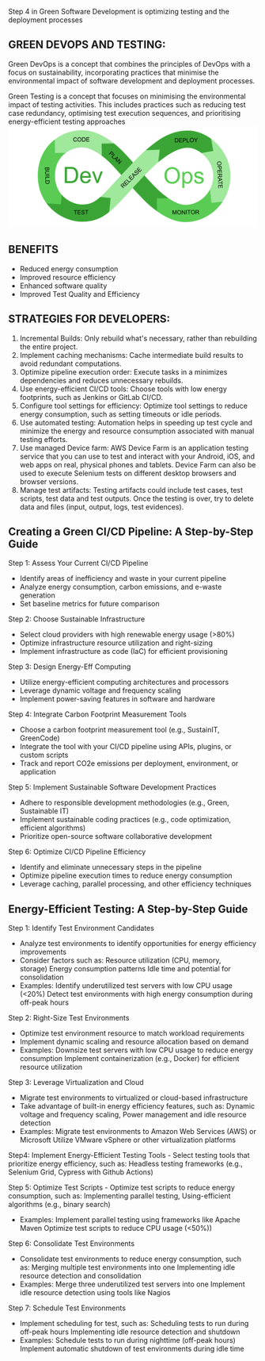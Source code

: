 Step 4 in Green Software Development is optimizing testing and the deployment processes

## GREEN DEVOPS AND TESTING:
Green DevOps is a concept that combines the principles of DevOps with a focus on sustainability, incorporating practices that minimise the environmental impact of software development and deployment processes.

Green Testing is a concept that focuses on minimising the environmental impact of testing activities. This includes practices such as reducing test case redundancy, optimising test execution sequences, and prioritising energy-efficient testing approaches
![picture](./images/pic1.PNG)


## BENEFITS
- Reduced energy consumption
- Improved resource efficiency
- Enhanced software quality
- Improved Test Quality and Efficiency

## STRATEGIES FOR DEVELOPERS:
1. Incremental Builds: Only rebuild what's necessary, rather than rebuilding the entire project.
2. Implement caching mechanisms: Cache intermediate build results to avoid redundant computations.
3. Optimize pipeline execution order: Execute tasks in a minimizes dependencies and reduces unnecessary rebuilds.
4. Use energy-efficient CI/CD tools: Choose tools with low energy footprints, such as Jenkins or GitLab CI/CD.
5. Configure tool settings for efficiency: Optimize tool settings to reduce energy consumption, such as setting timeouts or idle periods.
6. Use automated testing: Automation helps in speeding up test cycle and minimize the energy and resource consumption associated with manual testing efforts.
7. Use managed Device farm: AWS Device Farm is an application testing service that you can use to test and interact with your Android, iOS, and web apps on real, physical phones and tablets. Device Farm can also be used to execute Selenium tests on different desktop browsers and browser versions.
8. Manage test artifacts: Testing artifacts could include test cases, test scripts, test data and test outputs. Once the testing is over, try to delete data and files (input, output, logs, test evidences).

## Creating a Green CI/CD Pipeline: A Step-by-Step Guide

Step 1: Assess Your Current CI/CD Pipeline
- Identify areas of inefficiency and waste in your current pipeline
- Analyze energy consumption, carbon emissions, and e-waste generation
- Set baseline metrics for future comparison

Step 2: Choose Sustainable Infrastructure
- Select cloud providers with high renewable energy usage (>80%)
- Optimize infrastructure resource utilization and right-sizing
- Implement infrastructure as code (IaC) for efficient provisioning

Step 3: Design Energy-Eff Computing
- Utilize energy-efficient computing architectures and processors
- Leverage dynamic voltage and frequency scaling
- Implement power-saving features in software and hardware

Step 4: Integrate Carbon Footprint Measurement Tools
- Choose a carbon footprint measurement tool (e.g., SustainIT, GreenCode)
- Integrate the tool with your CI/CD pipeline using APIs, plugins, or custom scripts
- Track and report CO2e emissions per deployment, environment, or application

Step 5: Implement Sustainable Software Development Practices
- Adhere to responsible development methodologies (e.g., Green, Sustainable IT)
- Implement sustainable coding practices (e.g., code optimization, efficient algorithms)
- Prioritize open-source software collaborative development

Step 6: Optimize CI/CD Pipeline Efficiency
- Identify and eliminate unnecessary steps in the pipeline
- Optimize pipeline execution times to reduce energy consumption
- Leverage caching, parallel processing, and other efficiency techniques


## Energy-Efficient Testing: A Step-by-Step Guide
Step 1: Identify Test Environment Candidates 
- Analyze test environments to identify opportunities for energy efficiency improvements
- Consider factors such as: Resource utilization (CPU, memory, storage) Energy consumption patterns Idle time and potential for consolidation
- Examples: Identify underutilized test servers with low CPU usage (<20%)
  Detect test environments with high energy consumption during off-peak hours

Step 2: Right-Size Test Environments
- Optimize test environment resource to match workload requirements
- Implement dynamic scaling and resource allocation based on demand
- Examples: Downsize test servers with low CPU usage to reduce energy consumption
  Implement containerization (e.g., Docker) for efficient resource utilization

Step 3: Leverage Virtualization and Cloud
- Migrate test environments to virtualized or cloud-based infrastructure
- Take advantage of built-in energy efficiency features, such as: Dynamic voltage and frequency scaling, Power management and idle resource detection
- Examples: Migrate test environments to Amazon Web Services (AWS) or Microsoft
  Utilize VMware vSphere or other virtualization platforms

Step4: Implement Energy-Efficient Testing Tools
- Select testing tools that prioritize energy efficiency, such as: Headless testing frameworks (e.g., Selenium Grid, Cypress with Github Actions) 

Step 5: Optimize Test Scripts
- Optimize test scripts to reduce energy consumption, such as: Implementing parallel testing, Using-efficient algorithms (e.g., binary search)
- Examples: Implement parallel testing using frameworks like Apache Maven
  Optimize test scripts to reduce CPU usage (<50%))

Step 6: Consolidate Test Environments
- Consolidate test environments to reduce energy consumption, such as: Merging multiple test environments into one Implementing idle resource detection and consolidation
- Examples: Merge three underutilized test servers into one
  Implement idle resource detection using tools like Nagios

Step 7: Schedule Test Environments
- Implement scheduling for test, such as: Scheduling tests to run during off-peak hours Implementing idle resource detection and shutdown
- Examples: Schedule tests to run during nighttime (off-peak hours)
  Implement automatic shutdown of test environments during idle time
